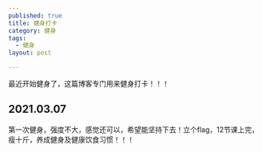 ```yaml
---
published: true
title: 健身打卡
category: 健身
tags: 
  - 健身
layout: post

---
```


最近开始健身了，这篇博客专门用来健身打卡！！！

## 2021.03.07

第一次健身，强度不大，感觉还可以，希望能坚持下去！立个flag，12节课上完，瘦十斤，养成健身及健康饮食习惯！！！